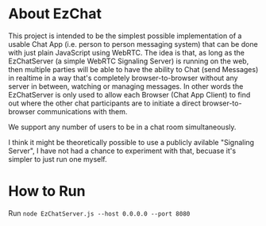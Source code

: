 # About EzChat

This project is intended to be the simplest possible implementation of a usable Chat App (i.e. person to person messaging system) that can be done with just plain JavaScript using WebRTC. The idea is that, as long as the EzChatServer (a simple WebRTC Signaling Server) is running on the web, then multiple parties will be able to have the ability to Chat (send Messages) in realtime in a way that's completely browser-to-browser without any server in between, watching or managing messages. In other words the EzChatServer is only used to allow each Browser (Chat App Client) to find out where the other chat participants are to initiate a direct browser-to-browser communications with them.

We support any number of users to be in a chat room simultaneously.

I think it might be theoretically possible to use a publicly avilable "Signaling Server", I have not had a chance to experiment with that, becuase it's simpler to just run one myself.

# How to Run

Run `node EzChatServer.js --host 0.0.0.0 --port 8080`